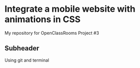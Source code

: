 # Integrate a mobile website with animations in CSS

My repository for OpenClassRooms Project #3

## Subheader

Using git and terminal
